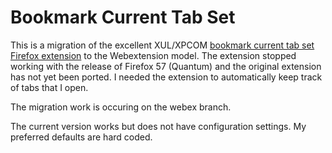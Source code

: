 # Bookmark Current Tab Set

This is a migration of the excellent XUL/XPCOM 
[bookmark current tab set Firefox extension]( )
to the Webextension model.  The extension
stopped working with the release of Firefox 57 (Quantum)
and the original extension has not yet been ported.
I needed the extension to automatically keep track of tabs 
that I open.

The migration work is occuring on the webex branch.

The current version works but does not have configuration
settings.  My preferred defaults are hard coded.
